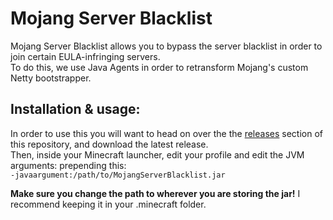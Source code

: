 # Mojang Server Blacklist
Mojang Server Blacklist allows you to bypass the server blacklist in order to join certain EULA-infringing servers.  
To do this, we use Java Agents in order to retransform Mojang's custom Netty bootstrapper.

## Installation &amp; usage:
In order to use this you will want to head on over the the [releases](https://github.com/supercheese200/MojangBlacklistBypass/releases) section of this repository, and download the latest release.  
Then, inside your Minecraft launcher, edit your profile and edit the JVM arguments: prepending this:  
`-javaargument:/path/to/MojangServerBlacklist.jar`

**Make sure you change the path to wherever you are storing the jar!** I recommend keeping it in your .minecraft folder.

